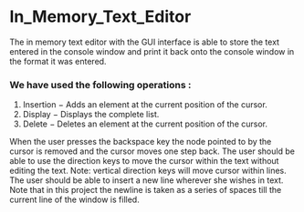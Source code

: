 # In_Memory_Text_Editor
The in memory text editor with the GUI interface is able to store the text entered in the console window and print it back onto the console window in the format it was entered.

### We have used the following operations :

1. Insertion − Adds an element at the current position of the cursor.
2. Display − Displays the complete list.
3. Delete − Deletes an element at the current position of the cursor.

 When the user presses the backspace key the node pointed to by the cursor is removed and the cursor moves one step back.
 The user should be able to use the direction keys to move the cursor within the text without editing the text. Note: vertical direction keys will move cursor within lines.
 The user should be able to insert a new line wherever she wishes in text. Note that in this project the newline is taken as a series of spaces till the current line of the window is filled.
